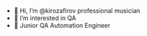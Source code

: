 - 👋 Hi, I’m @kirozafirov professional musician
- 👀 I’m interested in QA
- 🌱 Junior QA Automation Engineer

<!---
kirozafirov/kirozafirov is a ✨ special ✨ repository because its `README.md` (this file) appears on your GitHub profile.
You can click the Preview link to take a look at your changes.
--->
